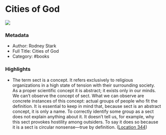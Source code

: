 # Cities of God

![](https://images-na.ssl-images-amazon.com/images/I/51Il3qoimPL._SL200_.jpg)

### Metadata

- Author: Rodney Stark
- Full Title: Cities of God
- Category: #books

### Highlights

- The term sect is a concept. It refers exclusively to religious organizations in a high state of tension with their surrounding society. As a proper scientific concept it is abstract; it exists only in our minds. We can’t observe the concept of sect. What we can observe are concrete instances of this concept: actual groups of people who fit the definition. It is essential to keep in mind that, because sect is an abstract concept, it is only a name. To correctly identify some group as a sect does not explain anything about it. It doesn’t tell us, for example, why this sect provokes hostility among outsiders. To say it does so because it is a sect is circular nonsense—true by definition. ([Location 344](https://readwise.io/to_kindle?action=open&asin=B000MAH6DM&location=344))

